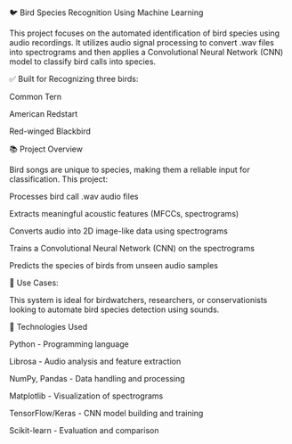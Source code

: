 🐦 Bird Species Recognition Using Machine Learning

This project focuses on the automated identification of bird species using audio recordings. It utilizes audio signal processing to convert .wav files into spectrograms and then applies a Convolutional Neural Network (CNN) model to classify bird calls into species.

✅ Built for Recognizing three birds:

Common Tern

American Redstart

Red-winged Blackbird

📚 Project Overview

Bird songs are unique to species, making them a reliable input for classification. This project:

Processes bird call .wav audio files

Extracts meaningful acoustic features (MFCCs, spectrograms)

Converts audio into 2D image-like data using spectrograms

Trains a Convolutional Neural Network (CNN) on the spectrograms

Predicts the species of birds from unseen audio samples

🎯 Use Cases:

This system is ideal for birdwatchers, researchers, or conservationists looking to automate bird species detection using sounds.

🧠 Technologies Used

Python	- Programming language

Librosa	- Audio analysis and feature extraction

NumPy, Pandas	- Data handling and processing

Matplotlib	- Visualization of spectrograms

TensorFlow/Keras	- CNN model building and training

Scikit-learn	- Evaluation and comparison


